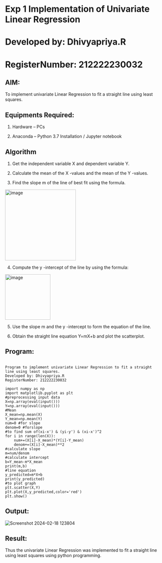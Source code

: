 # Exp 1 Implementation of Univariate Linear Regression

# Developed by: Dhivyapriya.R
# RegisterNumber: 212222230032

## AIM:

To implement univariate Linear Regression to fit a straight line using least squares.

## Equipments Required:

1. Hardware – PCs

2. Anaconda – Python 3.7 Installation / Jupyter notebook

## Algorithm

1. Get the independent variable X and dependent variable Y.

2. Calculate the mean of the X -values and the mean of the Y -values.

3. Find the slope m of the line of best fit using the formula. 
<img width="231" alt="image" src="https://user-images.githubusercontent.com/93026020/192078527-b3b5ee3e-992f-46c4-865b-3b7ce4ac54ad.png">

4. Compute the y -intercept of the line by using the formula:
<img width="148" alt="image" src="https://user-images.githubusercontent.com/93026020/192078545-79d70b90-7e9d-4b85-9f8b-9d7548a4c5a4.png">

5. Use the slope m and the y -intercept to form the equation of the line.

6. Obtain the straight line equation Y=mX+b and plot the scatterplot.

## Program:

```

Program to implement univariate Linear Regression to fit a straight line using least squares.
Developed by: Dhivyapriya.R
RegisterNumber: 212222230032

import numpy as np
import matplotlib.pyplot as plt
#preprocessing input data
X=np.array(eval(input()))
Y=np.array(eval(input()))
#Mean
X_mean=np.mean(X)
Y_mean=np.mean(Y)
num=0 #for slope
denom=0 #forslope
#to find sum of(xi-x') & (yi-y') & (xi-x')^2
for i in range(len(X)):
    num+=(X[i]-X_mean)*(Y[i]-Y_mean)
    denom+=(X[i]-X_mean)**2
#calculate slope
m=num/denom
#calculate intercept
b=Y_mean-m*X_mean
print(m,b)
#line equation
y_predicted=m*X+b
print(y_predicted)
#to plot graph
plt.scatter(X,Y)
plt.plot(X,y_predicted,color='red')
plt.show()

```

## Output:

![Screenshot 2024-02-18 123804](https://github.com/dhivyapriyar/Find-the-best-fit-line-using-Least-Squares-Method/assets/119477552/fe3c3a9d-b2ab-420c-b323-e0b25e22a0b3)

## Result:

Thus the univariate Linear Regression was implemented to fit a straight line using least squares using python programming.

